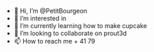 - 👋 Hi, I’m @PetitBourgeon
- 👀 I’m interested in 
- 🌱 I’m currently learning how to make cupcake
- 💞️ I’m looking to collaborate on prout3d
- 📫 How to reach me + 41 79 

<!---
PetitBourgeon/PetitBourgeon is a ✨ special ✨ repository because its `README.md` (this file) appears on your GitHub profile.
You can click the Preview link to take a look at your changes.
--->
